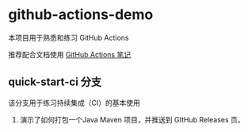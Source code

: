 # github-actions-demo
本项目用于熟悉和练习 GitHub Actions

推荐配合文档使用 [GitHub Actions 笔记](https://xiaoso456.github.io/notes/CI_CD/github-actions.html)
## quick-start-ci 分支
该分支用于练习持续集成（CI）的基本使用
1. 演示了如何打包一个Java Maven 项目，并推送到 GItHub Releases 页。
